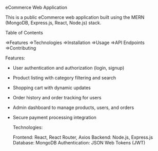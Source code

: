 eCommerce Web Application

This is a public eCommerce web application built using the MERN (MongoDB, Express.js, React, Node.js) stack.

Table of Contents

=>Features
=>Technologies
=>Installation
=>Usage
=>API Endpoints
=>Contributing

Features:

- User authentication and authorization (login, signup)
- Product listing with category filtering and search
- Shopping cart with dynamic updates
- Order history and order tracking for users
- Admin dashboard to manage products, users, and orders
- Secure payment processing integration


  Technologies:
  
   Frontend: React, React Router, Axios
   Backend: Node.js, Express.js
   Database: MongoDB
   Authentication: JSON Web Tokens (JWT)
  

